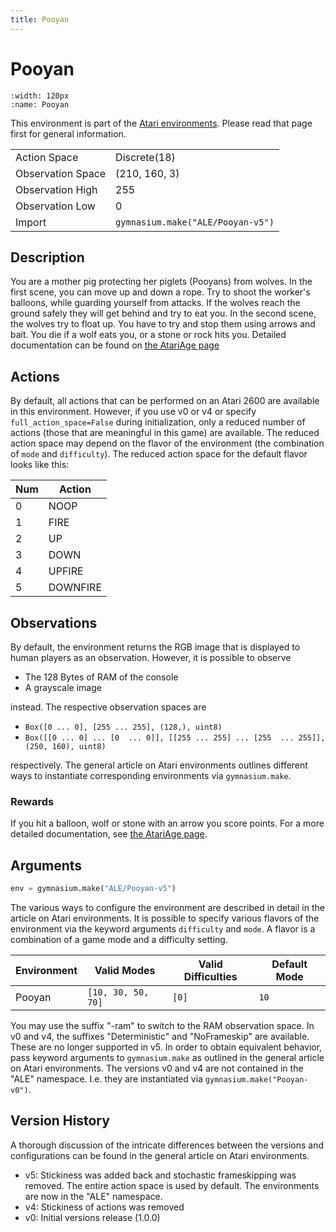 ```yaml
---
title: Pooyan
---
```


# Pooyan

```{figure} ../../_static/videos/atari/pooyan.gif
:width: 120px
:name: Pooyan
```

This environment is part of the <a href='..'>Atari environments</a>. Please read that page first for general information.

|                   |                                   |
|-------------------|-----------------------------------|
| Action Space      | Discrete(18)                      |
| Observation Space | (210, 160, 3)                     |
| Observation High  | 255                               |
| Observation Low   | 0                                 |
| Import            | `gymnasium.make("ALE/Pooyan-v5")` |

## Description

You are a mother pig protecting her piglets (Pooyans) from wolves. In the first scene, you can move up and down a rope. Try to shoot the worker's balloons, while guarding yourself from attacks. If the wolves reach the ground safely they will get behind and try to eat you. In the second scene, the wolves try to float up. You have to try and stop them using arrows and bait. You die if a wolf eats you, or a stone or rock hits you.
Detailed documentation can be found on [the AtariAge page](https://atariage.com/manual_html_page.php?SoftwareLabelID=372)

## Actions

By default, all actions that can be performed on an Atari 2600 are available in this environment.
However, if you use v0 or v4 or specify `full_action_space=False` during initialization, only a reduced
number of actions (those that are meaningful in this game) are available. The reduced action space may depend on the flavor of the environment (the combination of `mode` and `difficulty`). The reduced action space for the default
flavor looks like this:

| Num | Action   |
|-----|----------|
| 0   | NOOP     |
| 1   | FIRE     |
| 2   | UP       |
| 3   | DOWN     |
| 4   | UPFIRE   |
| 5   | DOWNFIRE |

## Observations

By default, the environment returns the RGB image that is displayed to human players as an observation. However, it is possible to observe

- The 128 Bytes of RAM of the console
- A grayscale image

instead. The respective observation spaces are

- `Box([0 ... 0], [255 ... 255], (128,), uint8)`
- `Box([[0 ... 0]
 ...
 [0  ... 0]], [[255 ... 255]
 ...
 [255  ... 255]], (250, 160), uint8)
`

respectively. The general article on Atari environments outlines different ways to instantiate corresponding environments
via `gymnasium.make`.

### Rewards

If you hit a balloon, wolf or stone with an arrow you score points.
For a more detailed documentation, see [the AtariAge page](https://atariage.com/manual_html_page.php?SoftwareLabelID=372).

## Arguments

```python
env = gymnasium.make("ALE/Pooyan-v5")
```

The various ways to configure the environment are described in detail in the article on Atari environments.
It is possible to specify various flavors of the environment via the keyword arguments `difficulty` and `mode`.
A flavor is a combination of a game mode and a difficulty setting.

| Environment | Valid Modes        | Valid Difficulties | Default Mode |
|-------------|--------------------|--------------------|--------------|
| Pooyan      | `[10, 30, 50, 70]` | `[0]`              | `10`         |

You may use the suffix "-ram" to switch to the RAM observation space. In v0 and v4, the suffixes "Deterministic" and "NoFrameskip"
are available. These are no longer supported in v5. In order to obtain equivalent behavior, pass keyword arguments to `gymnasium.make` as outlined in
the general article on Atari environments.
The versions v0 and v4 are not contained in the "ALE" namespace. I.e. they are instantiated via `gymnasium.make("Pooyan-v0")`.

## Version History

A thorough discussion of the intricate differences between the versions and configurations can be found in the
general article on Atari environments.

* v5: Stickiness was added back and stochastic frameskipping was removed. The entire action space is used by default. The environments are now in the "ALE" namespace.
* v4: Stickiness of actions was removed
* v0: Initial versions release (1.0.0)
